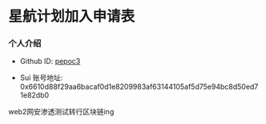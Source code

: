 # 星航计划加入申请表

### 个人介绍

- Github ID: [pepoc3](https://github.com/pepoc3)

- Sui 账号地址: 0x6610d88f29aa6bacaf0d1e8209983af63144105af5d75e94bc8d50ed71e82db0

web2网安渗透测试转行区块链ing


